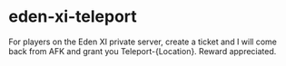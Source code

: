 # eden-xi-teleport
For players on the Eden XI private server, create a ticket and I will come back from AFK and grant you Teleport-{Location}. Reward appreciated.
